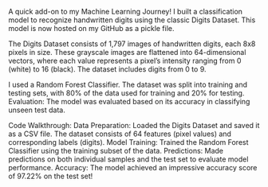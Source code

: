 A quick add-on to my Machine Learning Journey! I built a classification model to recognize handwritten digits using the classic Digits Dataset. This model is now hosted on my GitHub as a pickle file.

The Digits Dataset consists of 1,797 images of handwritten digits, each 8x8 pixels in size. These grayscale images are flattened into 64-dimensional vectors, where each value represents a pixel’s intensity ranging from 0 (white) to 16 (black). The dataset includes digits from 0 to 9.

I used a Random Forest Classifier. The dataset was split into training and testing sets, with 80% of the data used for training and 20% for testing.
Evaluation: The model was evaluated based on its accuracy in classifying unseen test data.

Code Walkthrough:
Data Preparation: Loaded the Digits Dataset and saved it as a CSV file. The dataset consists of 64 features (pixel values) and corresponding labels (digits).
Model Training: Trained the Random Forest Classifier using the training subset of the data.
Predictions: Made predictions on both individual samples and the test set to evaluate model performance.
Accuracy: The model achieved an impressive accuracy score of 97.22% on the test set!
